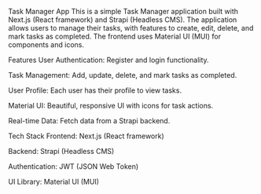 Task Manager App
This is a simple Task Manager application built with Next.js (React framework) and Strapi (Headless CMS). The application allows users to manage their tasks, with features to create, edit, delete, and mark tasks as completed. The frontend uses Material UI (MUI) for components and icons.

Features
User Authentication: Register and login functionality.

Task Management: Add, update, delete, and mark tasks as completed.

User Profile: Each user has their profile to view tasks.

Material UI: Beautiful, responsive UI with icons for task actions.

Real-time Data: Fetch data from a Strapi backend.

Tech Stack
Frontend: Next.js (React framework)

Backend: Strapi (Headless CMS)

Authentication: JWT (JSON Web Token)

UI Library: Material UI (MUI)

